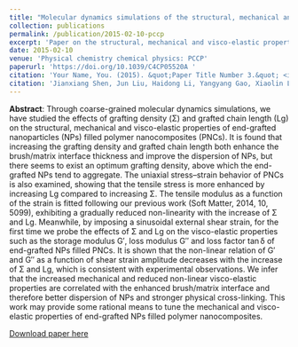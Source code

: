 ```yaml
---
title: "Molecular dynamics simulations of the structural, mechanical and visco-elastic properties of polymer nanocomposites filled with grafted nanoparticles"
collection: publications
permalink: /publication/2015-02-10-pccp
excerpt: 'Paper on the structural, mechanical and visco-elastic properties of polymer nanocomposites filled with grafted nanoparticles.'
date: 2015-02-10
venue: 'Physical chemistry chemical physics: PCCP'
paperurl: 'https://doi.org/10.1039/C4CP05520A '
citation: 'Your Name, You. (2015). &quot;Paper Title Number 3.&quot; <i>Journal 1</i>. 1(3).'
citation: 'Jianxiang Shen, Jun Liu, Haidong Li, Yangyang Gao, Xiaolin Li, Youping Wu and Liqun Zhang*. “Molecular dynamics simulations of the structural, mechanical and visco-elastic properties of polymer nanocomposites filled with grafted nanoparticles.” Physical chemistry chemical physics : PCCP 17 11 (2015): 7196-7207.'
---
```


**Abstract**: Through coarse-grained molecular dynamics simulations, we have studied the effects of grafting density (Σ) and grafted chain length (Lg) on the structural, mechanical and visco-elastic properties of end-grafted nanoparticles (NPs) filled polymer nanocomposites (PNCs). It is found that increasing the grafting density and grafted chain length both enhance the brush/matrix interface thickness and improve the dispersion of NPs, but there seems to exist an optimum grafting density, above which the end-grafted NPs tend to aggregate. The uniaxial stress–strain behavior of PNCs is also examined, showing that the tensile stress is more enhanced by increasing Lg compared to increasing Σ. The tensile modulus as a function of the strain is fitted following our previous work (Soft Matter, 2014, 10, 5099), exhibiting a gradually reduced non-linearity with the increase of Σ and Lg. Meanwhile, by imposing a sinusoidal external shear strain, for the first time we probe the effects of Σ and Lg on the visco-elastic properties such as the storage modulus G′, loss modulus G′′ and loss factor tan δ of end-grafted NPs filled PNCs. It is shown that the non-linear relation of G′ and G′′ as a function of shear strain amplitude decreases with the increase of Σ and Lg, which is consistent with experimental observations. We infer that the increased mechanical and reduced non-linear visco-elastic properties are correlated with the enhanced brush/matrix interface and therefore better dispersion of NPs and stronger physical cross-linking. This work may provide some rational means to tune the mechanical and visco-elastic properties of end-grafted NPs filled polymer nanocomposites.

[Download paper here](https://www.researchgate.net/profile/Jianxiang-Shen/publication/272195951_Molecular_dynamics_simulation_of_the_structural_mechanical_and_visco-elastic_properties_of_polymer_nanocomposites_filled_with_grafted_nanoparticles/links/62726863107cae2919882f2d/Molecular-dynamics-simulation-of-the-structural-mechanical-and-visco-elastic-properties-of-polymer-nanocomposites-filled-with-grafted-nanoparticles.pdf)
